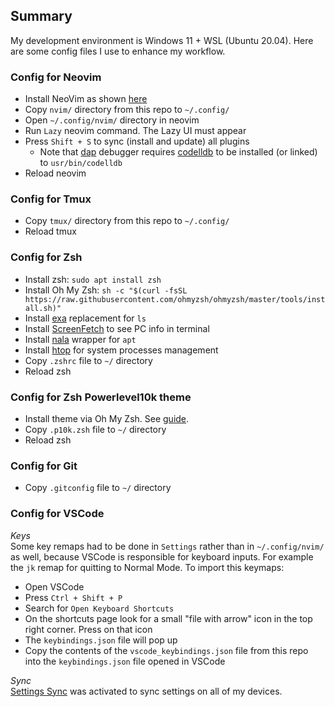 ## Summary
My development environment is Windows 11 + WSL (Ubuntu 20.04). Here are some config files I use to enhance my workflow.

### Config for Neovim
- Install NeoVim as shown [here](https://dev.to/asyncedd/building-neovim-from-source-1794)
- Copy `nvim/` directory from this repo to `~/.config/`
- Open `~/.config/nvim/` directory in neovim
- Run `Lazy` neovim command. The Lazy UI must appear
- Press `Shift + S` to sync (install and update) all plugins
    - Note that [dap](https://github.com/CREESTL/LinuxSpecs/blob/master/nvim/lua/creestl/plugins/dap.lua) debugger requires [codelldb](https://github.com/vadimcn/codelldb) to be installed (or linked) to `usr/bin/codelldb`
- Reload neovim

### Config for Tmux
- Copy `tmux/` directory from this repo to `~/.config/`
- Reload tmux

### Config for Zsh
- Install zsh: `sudo apt install zsh`
- Install Oh My Zsh: `sh -c "$(curl -fsSL https://raw.githubusercontent.com/ohmyzsh/ohmyzsh/master/tools/install.sh)"`
- Install [exa](https://github.com/ogham/exa) replacement for `ls`
- Install [ScreenFetch](https://github.com/KittyKatt/screenFetch) to see PC info in terminal
- Install [nala](https://github.com/volitank/nala) wrapper for `apt`
- Install [htop](https://github.com/htop-dev/htop) for system processes management
- Copy `.zshrc` file to `~/` directory
- Reload zsh

### Config for Zsh Powerlevel10k theme
- Install theme via Oh My Zsh. See [guide](https://github.com/romkatv/powerlevel10k?tab=readme-ov-file#oh-my-zsh).
- Copy `.p10k.zsh` file to `~/` directory
- Reload zsh

### Config for Git
- Copy `.gitconfig` file to `~/` directory

### Config for VSCode 
*Keys*  
Some key remaps had to be done in `Settings` rather than in `~/.config/nvim/` as well, because VSCode is 
responsible for keyboard inputs. For example the `jk` remap for quitting to Normal Mode. To import this keymaps:
- Open VSCode
- Press `Ctrl + Shift + P`
- Search for `Open Keyboard Shortcuts`
- On the shortcuts page look for a small "file with arrow" icon in the top right corner. Press on that icon
- The `keybindings.json` file will pop up
- Copy the contents of the `vscode_keybindings.json` file from this repo into the `keybindings.json` file opened in VSCode 

*Sync*  
[Settings Sync](https://code.visualstudio.com/docs/editor/settings-sync) was activated to sync settings on all of my devices.  

